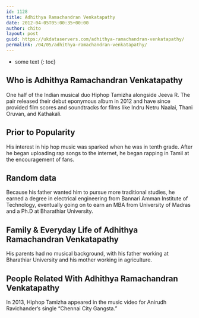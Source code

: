 ```yaml
---
id: 1128
title: Adhithya Ramachandran Venkatapathy
date: 2012-04-05T05:00:35+00:00
author: chito
layout: post
guid: https://ukdataservers.com/adhithya-ramachandran-venkatapathy/
permalink: /04/05/adhithya-ramachandran-venkatapathy/
---
```


* some text
{: toc}


## Who is  Adhithya Ramachandran Venkatapathy
                  
                  
                  
One half of the Indian musical duo Hiphop Tamizha alongside Jeeva R. The pair released their debut eponymous album in 2012 and have since provided film scores and soundtracks for films like Indru Netru Naalai, Thani Oruvan, and Kathakali.
                  
                
                
                
## Prior to Popularity 
                  
                  
                  
His interest in hip hop music was sparked when he was in tenth grade. After he began uploading rap songs to the internet, he began rapping in Tamil at the encouragement of fans.
                  
                
                
                
## Random data 
                  
                  
                  
Because his father wanted him to pursue more traditional studies, he earned a degree in electrical engineering from Bannari Amman Institute of Technology, eventually going on to earn an MBA from University of Madras and a Ph.D at Bharathiar University.
                  
                
                
                
## Family & Everyday Life of Adhithya Ramachandran Venkatapathy
                  
                  
                  
His parents had no musical background, with his father working at Bharathiar University and his mother working in agriculture.
                  
                
                
                
## People Related With  Adhithya Ramachandran Venkatapathy
                  
                  
                  
In 2013, Hiphop Tamizha appeared in the music video for Anirudh Ravichander&#8217;s single &#8220;Chennai City Gangsta.&#8221;
                  
                
              
            
          
          
          
    
    
  
